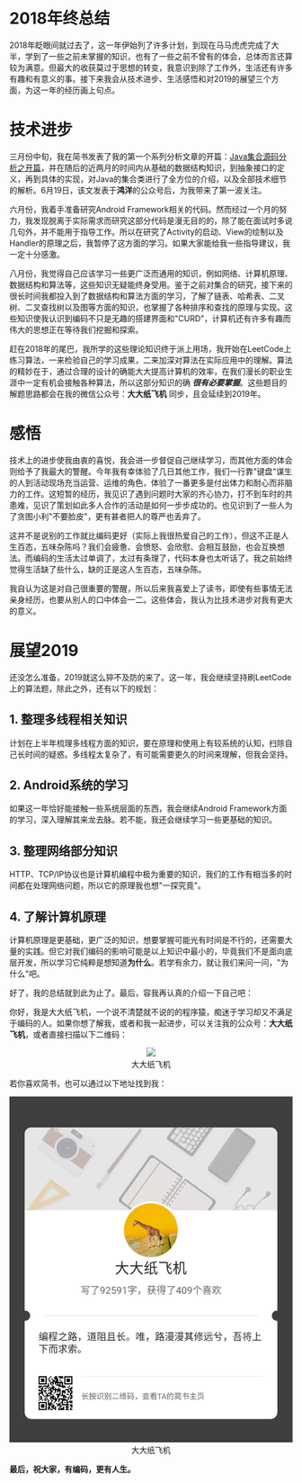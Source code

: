 # 2018年终总结

2018年眨眼间就过去了，这一年伊始列了许多计划，到现在马马虎虎完成了大半，学到了一些之前未掌握的知识，也有了一些之前不曾有的体会，总体而言还算较为满意。但最大的收获莫过于思想的转变，我意识到除了工作外，生活还有许多有趣和有意义的事。接下来我会从技术进步、生活感悟和对2019的展望三个方面，为这一年的经历画上句点。

# 技术进步

三月份中旬，我在简书发表了我的第一个系列分析文章的开篇：[Java集合源码分析之开篇](https://www.jianshu.com/p/407afb4a267a)，并在随后的近两月的时间内从基础的数据结构知识，到抽象接口的定义，再到具体的实现，对Java的集合类进行了全方位的介绍，以及全部技术细节的解析。6月19日，该文发表于**鸿洋**的公众号后，为我带来了第一波关注。

六月份，我着手准备研究Android Framework相关的代码。然而经过一个月的努力，我发现脱离于实际需求而研究这部分代码是漫无目的的，除了能在面试时多说几句外，并不能用于指导工作。所以在研究了Activity的启动、View的绘制以及Handler的原理之后，我暂停了这方面的学习。如果大家能给我一些指导建议，我一定十分感激。

八月份，我觉得自己应该学习一些更广泛而通用的知识，例如网络、计算机原理、数据结构和算法等，这些知识无疑能终身受用。鉴于之前对集合的研究，接下来的很长时间我都投入到了数据结构和算法方面的学习，了解了链表、哈希表、二叉树、二叉查找树以及图等方面的知识，也掌握了各种排序和查找的原理与实现。这些知识使我认识到编码不只是无趣的搭建界面和"CURD"，计算机还有许多有趣而伟大的思想正在等待我们挖掘和探索。

赶在2018年的尾巴，我所学的这些理论知识终于派上用场，我开始在LeetCode上练习算法，一来检验自己的学习成果，二来加深对算法在实际应用中的理解。算法的精妙在于，通过合理的设计的确能大大提高计算机的效率，在我们漫长的职业生涯中一定有机会接触各种算法，所以这部分知识的确 ***很有必要掌握***。这些题目的解题思路都会在我的微信公众号：**大大纸飞机** 同步，且会延续到2019年。

# 感悟

技术上的进步使我由衷的喜悦，我会进一步督促自己继续学习，而其他方面的体会则给予了我最大的警醒。今年我有幸体验了几日其他工作，我们一行靠"键盘"谋生的人到活动现场充当运营、运维的角色，体验了一番更多是付出体力和耐心而非脑力的工作。这短暂的经历，我见识了遇到问题时大家的齐心协力，打不到车时的共患难，见识了策划如此多人合作的活动是如何一步步成功的。也见识到了一些人为了贪图小利"不要脸皮"，更有甚者把人的尊严也丢弃了。

这并不是说别的工作就比编码更好（实际上我很热爱自己的工作），但这不正是人生百态，五味杂陈吗？我们会疲惫、会愤怒、会欣慰、会相互鼓励，也会互换想法。而编码的生活太过单调了，太过有条理了，代码本身也太听话了。我之前始终觉得生活缺了些什么，缺的正是这人生百态，五味杂陈。

我自认为这是对自己很重要的警醒，所以后来我喜爱上了读书，即使有些事情无法亲身经历，也要从别人的口中体会一二。这些体会，我认为比技术进步对我有更大的意义。

# 展望2019

还没怎么准备，2019就这么猝不及防的来了。这一年，我会继续坚持刷LeetCode上的算法题，除此之外，还有以下的规划：

## 1. 整理多线程相关知识

计划在上半年梳理多线程方面的知识，要在原理和使用上有较系统的认知，扫除自己长时间的疑惑。多线程太复杂了，有可能需要更久的时间来理解，但我会坚持。

## 2. Android系统的学习

如果这一年恰好能接触一些系统层面的东西，我会继续Android Framework方面的学习，深入理解其来龙去脉。若不能，我还会继续学习一些更基础的知识。

## 3. 整理网络部分知识

HTTP、TCP/IP协议也是计算机编程中极为重要的知识，我们的工作有相当多的时间都在处理网络问题，所以它的原理我也想"一探究竟"。

## 4. 了解计算机原理

计算机原理是更基础，更广泛的知识，想要掌握可能光有时间是不行的，还需要大量的实践。但它对我们编码的影响可能是以上知识中最小的，毕竟我们不是面向底层开发，所以学习它纯粹是想知道**为什么**。若学有余力，就让我们来问一问，"为什么"吧。

好了，我的总结就到此为止了。最后，容我再认真的介绍一下自己吧：

你好，我是大大纸飞机，一个说不清楚就不说的的程序猿，痴迷于学习却又不满足于编码的人。如果你想了解我，或者和我一起进步，可以关注我的公众号：**大大纸飞机**，或者直接扫描以下二维码：

<div align="center"><img src ="./qrcode.jpg" /><br/>大大纸飞机</div>

若你喜欢简书，也可以通过以下地址找到我：

<div align="center"><img src ="./jianshu.jpg" /><br/>大大纸飞机</div>

**最后，祝大家，有编码，更有人生。**